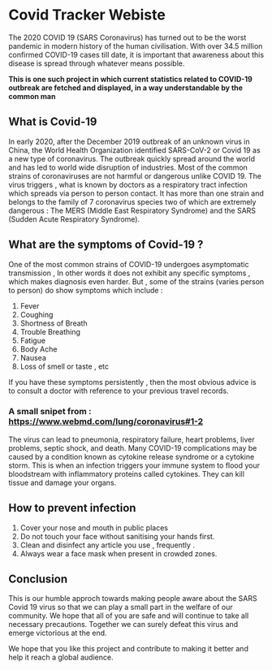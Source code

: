 # Covid Tracker Webiste
The 2020 COVID 19 (SARS Coronavirus) has turned out to be the worst pandemic in modern history of the human
civilisation. 
With over 34.5 million confirmed COVID-19 cases till date, it is important that awareness about this disease is spread through whatever means possible.

**This is one such project in which current statistics related to COVID-19 outbreak are fetched and displayed, in a way understandable by the common man**

## What is Covid-19
In early 2020, after the December 2019 outbreak of an unknown virus in China, the World Health Organization identified SARS-CoV-2 or Covid 19 as a new type of coronavirus. The outbreak quickly spread around the world and has led to world wide disruption of industries.
Most of the common strains of coronaviruses are not harmful or dangerous unlike COVID 19.
The virus triggers , what is known by doctors as a respiratory tract infection which spreads via person to person contact.
It has more than one strain and belongs to the family of 7 coronavirus species two of which are extremely dangerous : The MERS (Middle East Respiratory Syndrome) and the SARS (Sudden Acute Respiratory Syndrome).

## What are the symptoms of Covid-19 ?
One of the most common strains of COVID-19 undergoes asymptomatic transmission , In other words it does not exhibit any specific symptoms , which makes diagnosis even harder.
But , some of the strains (varies person to person) do show symptoms which include :

1. Fever
2. Coughing
3. Shortness of Breath
4. Trouble Breathing
5. Fatigue
6. Body Ache
7. Nausea
8. Loss of smell or taste , etc 

If you have these symptoms persistently , then the most obvious advice is to consult a doctor with reference to your previous travel records.

### A small snipet from : https://www.webmd.com/lung/coronavirus#1-2

 The virus can lead to pneumonia, respiratory failure, heart problems, liver problems, septic shock, and death. Many COVID-19 complications may be caused by a condition known as cytokine release syndrome or a cytokine storm. This is when an infection triggers your immune system to flood your bloodstream with inflammatory proteins called cytokines. They can kill tissue and damage your organs.

## How to prevent infection 
1. Cover your nose and mouth in public places
2. Do not touch your face without sanitising your hands first.
3. Clean and disinfect any article you use , frequently .
4. Always wear a face mask when present in crowded zones.

## Conclusion
This is our humble approch towards making people aware about the SARS Covid 19 virus so that we can play a small part in the welfare of our community. We hope that all of you are safe and will continue to take all necessary precautions. Together we can surely defeat this virus and emerge victorious at the end.

We hope that you like this project and contribute to making it better and help it reach a global audience.
